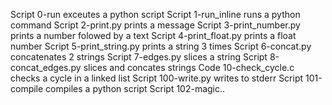 Script 0-run exceutes a python script
Script 1-run_inline runs a python command
Script 2-print.py prints a message
Script 3-print_number.py prints a number folowed by a text
Script 4-print_float.py prints a float number
Script 5-print_string.py prints a string 3 times
Script 6-concat.py concatenates 2 strings
Script 7-edges.py slices a string
Script 8-concat_edges.py slices and concates strings
Code 10-check_cycle.c checks a cycle in a linked list
Script 100-write.py writes to stderr
Script 101-compile compiles a python script
Script 102-magic..
